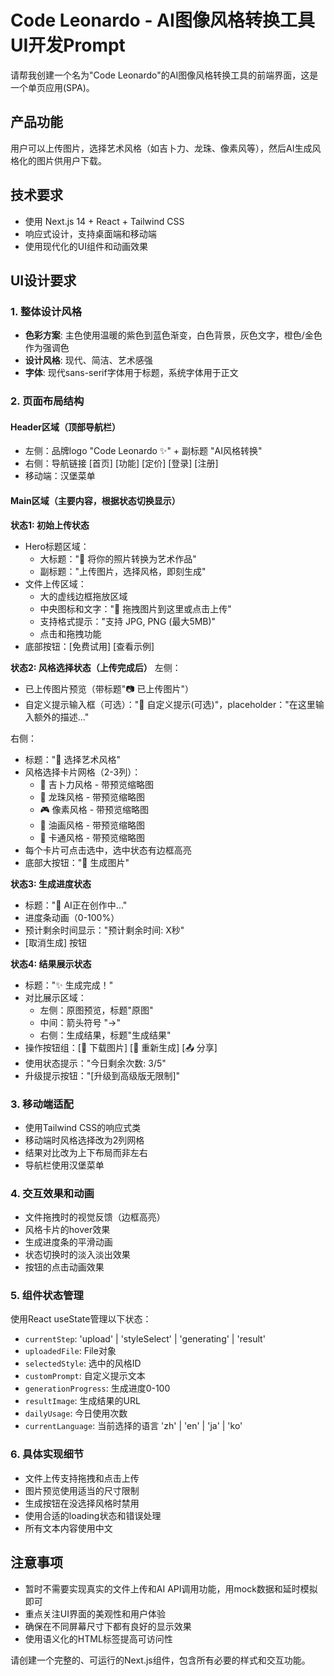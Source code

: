# Code Leonardo - AI图像风格转换工具 UI开发Prompt

请帮我创建一个名为"Code Leonardo"的AI图像风格转换工具的前端界面，这是一个单页应用(SPA)。

## 产品功能
用户可以上传图片，选择艺术风格（如吉卜力、龙珠、像素风等），然后AI生成风格化的图片供用户下载。

## 技术要求
- 使用 Next.js 14 + React + Tailwind CSS
- 响应式设计，支持桌面端和移动端
- 使用现代化的UI组件和动画效果

## UI设计要求

### 1. 整体设计风格
- **色彩方案**: 主色使用温暖的紫色到蓝色渐变，白色背景，灰色文字，橙色/金色作为强调色
- **设计风格**: 现代、简洁、艺术感强
- **字体**: 现代sans-serif字体用于标题，系统字体用于正文

### 2. 页面布局结构

#### Header区域（顶部导航栏）
- 左侧：品牌logo "Code Leonardo ✨" + 副标题 "AI风格转换" 
- 右侧：导航链接 [首页] [功能] [定价] [登录] [注册]
- 移动端：汉堡菜单

#### Main区域（主要内容，根据状态切换显示）

**状态1: 初始上传状态**
- Hero标题区域：
  - 大标题："🎨 将你的照片转换为艺术作品"
  - 副标题："上传图片，选择风格，即刻生成"
- 文件上传区域：
  - 大的虚线边框拖放区域
  - 中央图标和文字："📸 拖拽图片到这里或点击上传"
  - 支持格式提示："支持 JPG, PNG (最大5MB)"
  - 点击和拖拽功能
- 底部按钮：[免费试用] [查看示例]

**状态2: 风格选择状态（上传完成后）**
左侧：
- 已上传图片预览（带标题"📷 已上传图片"）
- 自定义提示输入框（可选）："📝 自定义提示(可选)"，placeholder："在这里输入额外的描述..."

右侧：
- 标题："🎨 选择艺术风格"
- 风格选择卡片网格（2-3列）：
  - 🌟 吉卜力风格 - 带预览缩略图
  - 🐉 龙珠风格 - 带预览缩略图  
  - 🎮 像素风格 - 带预览缩略图
  - 🎨 油画风格 - 带预览缩略图
  - 🎪 卡通风格 - 带预览缩略图
- 每个卡片可点击选中，选中状态有边框高亮
- 底部大按钮："🚀 生成图片"

**状态3: 生成进度状态**
- 标题："🎨 AI正在创作中..."
- 进度条动画（0-100%）
- 预计剩余时间显示："预计剩余时间: X秒"
- [取消生成] 按钮

**状态4: 结果展示状态**
- 标题："✨ 生成完成！"
- 对比展示区域：
  - 左侧：原图预览，标题"原图"
  - 中间：箭头符号 "→"
  - 右侧：生成结果，标题"生成结果"
- 操作按钮组：[💾 下载图片] [🔄 重新生成] [📤 分享]
- 使用状态提示："今日剩余次数: 3/5"
- 升级提示按钮："[升级到高级版无限制]"

### 3. 移动端适配
- 使用Tailwind CSS的响应式类
- 移动端时风格选择改为2列网格
- 结果对比改为上下布局而非左右
- 导航栏使用汉堡菜单

### 4. 交互效果和动画
- 文件拖拽时的视觉反馈（边框高亮）
- 风格卡片的hover效果
- 生成进度条的平滑动画
- 状态切换时的淡入淡出效果
- 按钮的点击动画效果

### 5. 组件状态管理
使用React useState管理以下状态：
- `currentStep`: 'upload' | 'styleSelect' | 'generating' | 'result'
- `uploadedFile`: File对象
- `selectedStyle`: 选中的风格ID
- `customPrompt`: 自定义提示文本
- `generationProgress`: 生成进度0-100
- `resultImage`: 生成结果的URL
- `dailyUsage`: 今日使用次数
- `currentLanguage`: 当前选择的语言 'zh' | 'en' | 'ja' | 'ko'

### 6. 具体实现细节
- 文件上传支持拖拽和点击上传
- 图片预览使用适当的尺寸限制
- 生成按钮在没选择风格时禁用
- 使用合适的loading状态和错误处理
- 所有文本内容使用中文

## 注意事项
- 暂时不需要实现真实的文件上传和AI API调用功能，用mock数据和延时模拟即可
- 重点关注UI界面的美观性和用户体验
- 确保在不同屏幕尺寸下都有良好的显示效果
- 使用语义化的HTML标签提高可访问性

请创建一个完整的、可运行的Next.js组件，包含所有必要的样式和交互功能。